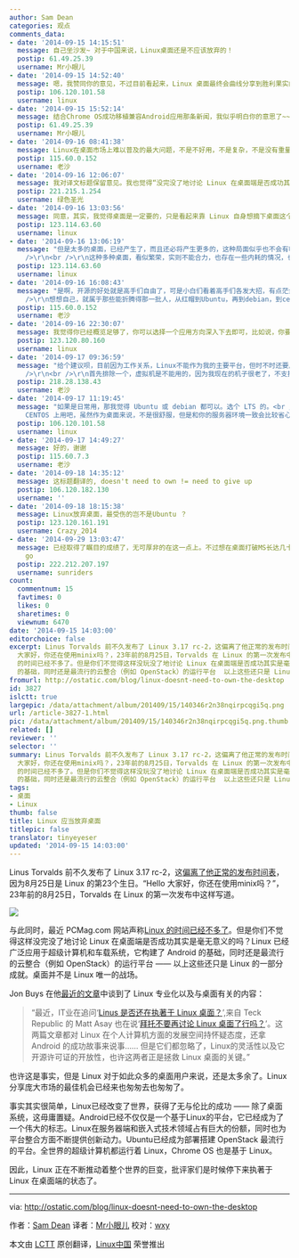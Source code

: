 ```yaml
---
author: Sam Dean
categories: 观点
comments_data:
- date: '2014-09-15 14:15:51'
  message: 自己坐沙发~ 对于中国来说，Linux桌面还是不应该放弃的！
  postip: 61.49.25.39
  username: Mr小眼儿
- date: '2014-09-15 14:52:40'
  message: 嗯，我赞同你的意见，不过目前看起来，Linux 桌面最终会曲线分享到胜利果实的。
  postip: 106.120.101.58
  username: linux
- date: '2014-09-15 15:52:14'
  message: 结合Chrome OS成功移植兼容Android应用那条新闻，我似乎明白你的意思了~~~~哈哈
  postip: 61.49.25.39
  username: Mr小眼儿
- date: '2014-09-16 08:41:38'
  message: Linux在桌面市场上难以普及的最大问题，不是不好用，不是复杂，不是没有重量级应用，而是桌面太多了！100个用计算机的人中，可能有一两个是高手，人家用命令行搞定一切，所以桌面可有可无；有两三个是在学习和探索阶段的准高手，命令行就行，桌面只是辅助；还有三五个是折腾爱好者，刚刚入门，什么都想尝试，各种桌面各种软件都会摸索；还有三五个是习惯了某个桌面，懒得去换；还有十个八个习惯了Windows，不想用Linux；剩下的大概连Windows和Linux都分不清，让他们用Linux桌面？他们一招资料，额滴个神啊，怎么不同的书写的不一样，配的插图也不一样，这算什么啊，还是用Windows或者MAC吧。Windows和MAC就这点好，统一的桌面环境，没有什么大的变化（Win8和Win7的差异还没有GNOME3和GNOME2的差距大呢），培训的时候好培训，小白用户想自己买书也好找，所以，Linux的桌面注定难以成为主流。除非，哪家Linux公司主攻硬件，然后定制系统，或许有人冲着功能完善，外观华丽易用，运行流畅还能买几台——不过好像针对Linux感兴趣的普通用户更喜欢折腾，而不是定制好的。
  postip: 115.60.0.152
  username: 老沙
- date: '2014-09-16 12:06:07'
  message: 我对译文标题保留意见。我也觉得“没完没了地讨论 Linux 在桌面端是否成功其实是毫无意义的”（请注意译文上的错别字），Linux 也许不必去赢得桌面市场的成功。但是，我们不可能不去做，因为，我们想要！仅此就够了。
  postip: 221.215.1.254
  username: 绿色圣光
- date: '2014-09-16 13:03:56'
  message: 同意，其实，我觉得桌面是一定要的，只是看起来靠 Linux 自身想摘下桌面这个果子，还有很多路要走。
  postip: 123.114.63.60
  username: linux
- date: '2014-09-16 13:06:19'
  message: "但是太多的桌面，已经产生了，而且还必将产生更多的，这种局面似乎也不会有啥变化——除非有一天出现石破天惊的某个 DE，一统江山——不过我觉得不大可能。<br
    />\r\n<br />\r\n这种多种桌面，看似繁荣，实则不能合力，也存在一些内耗的情况，也是开源本身带来的，也许可以说是一体两面。"
  postip: 123.114.63.60
  username: linux
- date: '2014-09-16 16:08:43'
  message: "是啊，开源的好处就是高手们自由了，可是小白们看着高手们各发大招，有点茫然了……<br />\r\n好在命令行那边基本没啥大的不同（不过centos和debian的不同已经让我开始不适应了），Linux还能继续发扬光大下去。<br
    />\r\n想想自己，就属于那些能折腾得那一批人，从红帽到Ubuntu，再到debian，到centos，到arch，从kDE到GNOME2，到GNOME3，XFCE，openbox，越来越觉得累，把精力放在了不同的外观上，迟迟深入不进入，浪费时间啊"
  postip: 115.60.0.152
  username: 老沙
- date: '2014-09-16 22:30:07'
  message: 我觉得你已经概览足够了，你可以选择一个应用方向深入下去即可，比如说，你要用来做服务器，你可以选定一个，也可以选定一个做自己习惯的桌面。
  postip: 123.120.80.160
  username: linux
- date: '2014-09-17 09:36:59'
  message: "给个建议呗，目前因为工作关系，Linux不能作为我的主要平台，但时不时还要用一下。有时候会折腾一下网站，这时候就觉得Cetnos挺好，配置文件结构上很清晰，虽然软件都有点老了；有时候需要跑一下代码，又觉得Debian和ubuntu操作上容易点，还能顺便听听歌，上上网什么的。始终不能确定下来一个，能不能结合您的经验，推荐一个方案.<br
    />\r\n<br />\r\n首先排除一个，虚拟机是不能用的，因为我现在的机子很老了，不支持CPU虚拟化，不是64位，所以Linux底下很多虚拟机不能用，vituralbox和某些软件有冲突，我印象最深刻的就是chrome，还有一些其他的。"
  postip: 218.28.138.43
  username: 老沙
- date: '2014-09-17 11:19:45'
  message: "如果是日常用，那我觉得 Ubuntu 或 debian 都可以。选个 LTS 的。<br />\r\n如果是做服务器，而且主要工作是这方面，那你就
    CENTOS 上用吧，虽然作为桌面来说，不是很舒服，但是和你的服务器环境一致会比较省心。"
  postip: 106.120.101.58
  username: linux
- date: '2014-09-17 14:49:27'
  message: 好的，谢谢
  postip: 115.60.7.3
  username: 老沙
- date: '2014-09-18 14:35:12'
  message: 这标题翻译的, doesn't need to own != need to give up
  postip: 106.120.182.130
  username: ''
- date: '2014-09-18 18:15:38'
  message: Linux放弃桌面，最受伤的岂不是Ubuntu ？
  postip: 123.120.161.191
  username: Crazy_2014
- date: '2014-09-29 13:03:47'
  message: 已经取得了瞩目的成绩了，无可厚非的在这一点上。不过想在桌面打破MS长达几十年培养用户形成的习惯可不止需要朝夕之力呀@！～long way to
    go
  postip: 222.212.207.197
  username: sunriders
count:
  commentnum: 15
  favtimes: 0
  likes: 0
  sharetimes: 0
  viewnum: 6470
date: '2014-09-15 14:03:00'
editorchoice: false
excerpt: Linus Torvalds 前不久发布了 Linux 3.17 rc-2，这偏离了他正常的发布时间表，因为8月25日是 Linux 的第23个生日。Hello
  大家好，你还在使用minix吗？，23年前的8月25日，Torvalds 在 Linux 的第一次发布中这样写道。  与此同时，最近 PCMag.com 网站声称Linux
  的时间已经不多了。但是你们不觉得这样没玩没了地讨论 Linux 在桌面端是否成功其实是毫无意义的吗？Linux 已经广泛应用于超级计算机和车载系统，它构建了 Android
  的基础，同时还是最流行的云整合（例如 OpenStack）的运行平台  以上这些还只是 Linux 的一部分成就。桌面并不是
fromurl: http://ostatic.com/blog/linux-doesnt-need-to-own-the-desktop
id: 3827
islctt: true
largepic: /data/attachment/album/201409/15/140346r2n38nqirpcqgi5q.png
url: /article-3827-1.html
pic: /data/attachment/album/201409/15/140346r2n38nqirpcqgi5q.png.thumb.jpg
related: []
reviewer: ''
selector: ''
summary: Linus Torvalds 前不久发布了 Linux 3.17 rc-2，这偏离了他正常的发布时间表，因为8月25日是 Linux 的第23个生日。Hello
  大家好，你还在使用minix吗？，23年前的8月25日，Torvalds 在 Linux 的第一次发布中这样写道。  与此同时，最近 PCMag.com 网站声称Linux
  的时间已经不多了。但是你们不觉得这样没玩没了地讨论 Linux 在桌面端是否成功其实是毫无意义的吗？Linux 已经广泛应用于超级计算机和车载系统，它构建了 Android
  的基础，同时还是最流行的云整合（例如 OpenStack）的运行平台  以上这些还只是 Linux 的一部分成就。桌面并不是
tags:
- 桌面
- Linux
thumb: false
title: Linux 应当放弃桌面
titlepic: false
translator: tinyeyeser
updated: '2014-09-15 14:03:00'
---
```


Linus Torvalds 前不久发布了 Linux 3.17 rc-2，这[偏离了他正常的发布时间表](http://www.theregister.co.uk/2014/08/26/linux_turns_23_and_linus_torvalds_celebrates_as_only_he_can/)，因为8月25日是 Linux 的第23个生日。“Hello 大家好，你还在使用minix吗？”，23年前的8月25日，Torvalds 在 Linux 的第一次发布中这样写道。


![](/data/attachment/album/201409/15/140346r2n38nqirpcqgi5q.png)


与此同时，最近 PCMag.com 网站声称[Linux 的时间已经不多了](http://www.pcmag.com/article2/0,2817,2465125,00.asp)。但是你们不觉得这样没完没了地讨论 Linux 在桌面端是否成功其实是毫无意义的吗？Linux 已经广泛应用于超级计算机和车载系统，它构建了 Android 的基础，同时还是最流行的云整合（例如 OpenStack）的运行平台 —— 以上这些还只是 Linux 的一部分成就。桌面并不是 Linux 唯一的战场。


Jon Buys 在他[最近的文章](http://ostatic.com/blog/specialization-and-the-linux-desktop)中谈到了 Linux 专业化以及与桌面有关的内容：



> 
> “最近，IT业在追问‘[Linus 是否还在执著于 Linux 桌面？](http://www.itworld.com/open-source/432816/does-it-still-make-sense-linus-want-desktop-linux)’,来自 Teck Republic 的 Matt Asay 也在说‘[拜托不要再讨论 Linux 桌面了行吗？](http://www.techrepublic.com/article/can-we-please-stop-talking-about-the-linux-desktop/)’。这两篇文章都对 Linux 在个人计算机方面的发展空间持怀疑态度，还拿 Android 的成功故事来说事…… 但是它们都忽略了，Linux的灵活性以及它开源许可证的开放性，也许这两者正是拯救 Linux 桌面的关键。”
> 
> 
> 


也许这是事实，但是 Linux 对于如此众多的桌面用户来说，还是太多余了。Linux 分享庞大市场的最佳机会已经来也匆匆去也匆匆了。


事实其实很简单，Linux已经改变了世界，获得了无与伦比的成功 —— 除了桌面系统，这毋庸置疑。Android已经不仅仅是一个基于Linux的平台，它已经成为了一个伟大的标志。Linux在服务器端和嵌入式技术领域占有巨大的份额，同时也为平台整合方面不断提供创新动力。Ubuntu已经成为部署搭建 OpenStack 最流行的平台。全世界的超级计算机都运行着 Linux，Chrome OS 也是基于 Linux。


因此，Linux 正在不断推动着整个世界的巨变，批评家们是时候停下来执著于 Linux 在桌面端的状态了。




---


via: <http://ostatic.com/blog/linux-doesnt-need-to-own-the-desktop>


作者：[Sam Dean](http://ostatic.com/member/samdean) 译者：[Mr小眼儿](http://blog.csdn.net/tinyeyeser) 校对：[wxy](https://github.com/wxy)


本文由 [LCTT](https://github.com/LCTT/TranslateProject) 原创翻译，[Linux中国](http://linux.cn/) 荣誉推出